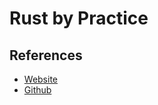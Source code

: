 # Rust by Practice

## References

* [Website](https://practice.rs/why-exercise.html)
* [Github](https://github.com/sunface/rust-by-practice)
